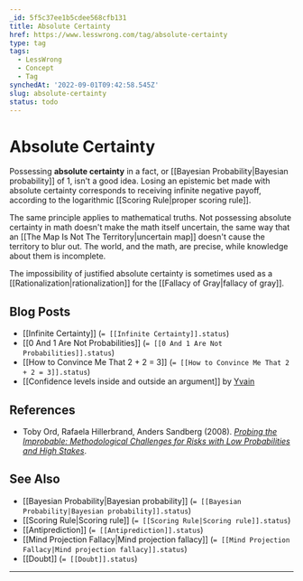 ```yaml
---
_id: 5f5c37ee1b5cdee568cfb131
title: Absolute Certainty
href: https://www.lesswrong.com/tag/absolute-certainty
type: tag
tags:
  - LessWrong
  - Concept
  - Tag
synchedAt: '2022-09-01T09:42:58.545Z'
slug: absolute-certainty
status: todo
---
```


# Absolute Certainty

Possessing **absolute certainty** in a fact, or [[Bayesian Probability|Bayesian probability]] of 1, isn't a good idea. Losing an epistemic bet made with absolute certainty corresponds to receiving infinite negative payoff, according to the logarithmic [[Scoring Rule|proper scoring rule]].

The same principle applies to mathematical truths. Not possessing absolute certainty in math doesn't make the math itself uncertain, the same way that an [[The Map Is Not The Territory|uncertain map]] doesn't cause the territory to blur out. The world, and the math, are precise, while knowledge about them is incomplete.

The impossibility of justified absolute certainty is sometimes used as a [[Rationalization|rationalization]] for the [[Fallacy of Gray|fallacy of gray]].

## Blog Posts

- [[Infinite Certainty]] (`= [[Infinite Certainty]].status`)
- [[0 And 1 Are Not Probabilities]] (`= [[0 And 1 Are Not Probabilities]].status`)
- [[How to Convince Me That 2 + 2 = 3]] (`= [[How to Convince Me That 2 + 2 = 3]].status`)
- [[Confidence levels inside and outside an argument]] by [Yvain](https://wiki.lesswrong.com/wiki/Yvain)

## References

- Toby Ord, Rafaela Hillerbrand, Anders Sandberg (2008). [*Probing the Improbable: Methodological Challenges for Risks with Low Probabilities and High Stakes*](http://arxiv.org/abs/0810.5515).

## See Also

- [[Bayesian Probability|Bayesian probability]] (`= [[Bayesian Probability|Bayesian probability]].status`)
- [[Scoring Rule|Scoring rule]] (`= [[Scoring Rule|Scoring rule]].status`)
- [[Antiprediction]] (`= [[Antiprediction]].status`)
- [[Mind Projection Fallacy|Mind projection fallacy]] (`= [[Mind Projection Fallacy|Mind projection fallacy]].status`)
- [[Doubt]] (`= [[Doubt]].status`)

---


